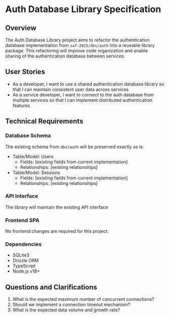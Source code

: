 # Auth Database Library Specification

## Overview

The Auth Database Library project aims to refactor the authentication database implementation from `saf-2025/dbs/auth` into a reusable library package. This refactoring will improve code organization and enable sharing of the authentication database between services.

## User Stories

- As a developer, I want to use a shared authentication database library so that I can maintain consistent user data across services
- As a service developer, I want to connect to the auth database from multiple services so that I can implement distributed authentication features

## Technical Requirements

### Database Schema

The existing schema from `dbs/auth` will be preserved exactly as is:

- Table/Model: Users
  - Fields: [existing fields from current implementation]
  - Relationships: [existing relationships]
- Table/Model: Sessions
  - Fields: [existing fields from current implementation]
  - Relationships: [existing relationships]

### API Interface

The library will maintain the existing API interface

### Frontend SPA

No frontend changes are required for this project.

### Dependencies

- SQLite3
- Drizzle ORM
- TypeScript
- Node.js v18+

## Questions and Clarifications

1. What is the expected maximum number of concurrent connections?
2. Should we implement a connection timeout mechanism?
3. What is the expected data volume and growth rate?
